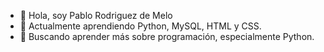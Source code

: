 - 👋 Hola, soy Pablo Rodriguez de Melo
- 🌱 Actualmente aprendiendo Python, MySQL, HTML y CSS.
- 💞️ Buscando aprender más sobre programación, especialmente Python.

<!---
PabloRMelo/PabloRMelo is a ✨ special ✨ repository because its `README.md` (this file) appears on your GitHub profile.
You can click the Preview link to take a look at your changes.
--->

